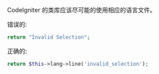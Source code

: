 CodeIgniter 的类库应该尽可能的使用相应的语言文件。

错误的:

```PHP
return "Invalid Selection";

```

正确的:
```PHP
return $this->lang->line('invalid_selection');

```

